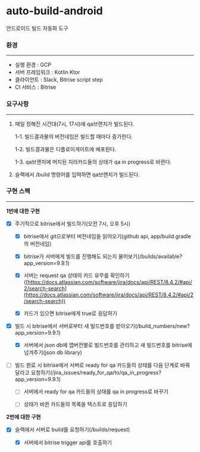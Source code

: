 # auto-build-android
안드로이드 빌드 자동화 도구

### 환경
---
- 실행 환경 : GCP
- 서버 프레임워크 : Kotlin Ktor
- 클라이언트 : Slack, Bitrise script step
- CI 서비스 : Bitrise


### 요구사항
---

1. 매일 정해진 시간대(7시, 17시)에 qa브랜치가 빌드된다.

    1-1. 빌드결과물의 버전네임은 빌드할 때마다 증가한다.

    1-2. 빌드결과물은 디플로이게이트에 배포된다.

    1-3. qa브랜치에 머지된 지라카드들의 상태가 qa in progress로 바뀐다.
   

2. 슬랙에서 /build 명령어를 입력하면 qa브랜치가 빌드된다.


### 구현 스펙
---

**1번에 대한 구현**

- [x]  주기적으로 bitrise에서 빌드하기(오전 7시, 오후 5시)

    - [x]  bitrise에서 git으로부터 버전네임을 읽어오기(github api, app/build.gradle의 버전네임)
    
    - [x]  bitrise가 서버에게 빌드를 진행해도 되는지 물어보기(/builds/available?app_version=9.9.1)
    
    - [x]  서버는 request qa 상태의 카드 유무를 확인하기([https://docs.atlassian.com/software/jira/docs/api/REST/8.4.2/#api/2/search-search](https://docs.atlassian.com/software/jira/docs/api/REST/8.4.2/#api/2/search-search))

    - [x]  카드가 있으면 bitrise에게 true로 응답하기

- [x]  빌드 시 bitrise에서 서버로부터 새 빌드번호를 받아오기(/build_numbers/new?app_version=9.9.1)

    - [x]  서버에서 json db에 앱버전별로 빌드번호를 관리하고 새 빌드번호를 bitrise에 넘겨주기(json db library)
    
- [ ]  빌드 완료 시 bitrise에서 서버로 ready for qa 카드들의 상태를 다음 단계로 바꿔달라고 요청하기(/jira_issues/ready_for_qa/to/qa_in_progress?app_version=9.9.1)

    - [ ]  서버에서 ready for qa 카드들의 상태를 qa in progress로 바꾸기
    
    - [ ]  상태가 바뀐 카드들의 목록을 텍스트로 응답하기

**2번에 대한 구현**

- [x]  슬랙에서 서버로 build를 요청하기(/builds/request)

    - [x]  서버에서 bitrise trigger api를 호출하기
